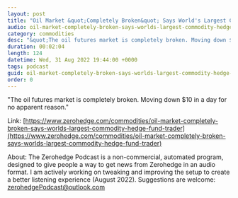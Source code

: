 ```yaml
---
layout: post
title: "Oil Market &quot;Completely Broken&quot; Says World's Largest Commodity Hedge Fund Trader"
audio: oil-market-completely-broken-says-worlds-largest-commodity-hedge-fund-trader-1
category: commodities
desc: "&quot;The oil futures market is completely broken. Moving down $10 in a day for no apparent reason.&quot;"
duration: 00:02:04
length: 124
datetime: Wed, 31 Aug 2022 19:44:00 +0000
tags: podcast
guid: oil-market-completely-broken-says-worlds-largest-commodity-hedge-fund-trader-0
order: 0
---
```

&quot;The oil futures market is completely broken. Moving down $10 in a day for no apparent reason.&quot;

Link: [https://www.zerohedge.com/commodities/oil-market-completely-broken-says-worlds-largest-commodity-hedge-fund-trader](https://www.zerohedge.com/commodities/oil-market-completely-broken-says-worlds-largest-commodity-hedge-fund-trader)

About: The Zerohedge Podcast is a non-commercial, automated program, designed to give people a way to get news from Zerohedge in an audio format.  I am actively working on tweaking and improving the setup to create a better listening experience (August 2022).  Suggestions are welcome: [zerohedgePodcast@outlook.com](mailto:zerohedgePodcast@outlook.com)